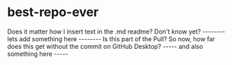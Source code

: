 # best-repo-ever
Does it matter how I insert text in the .md readme?
Don't know yet? -------- lets add something here --------
Is this part of the Pull?
So now, how far does this get without the commit on GitHub Desktop?
----- and also something here -----